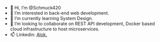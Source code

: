 - 👋 Hi, I’m @Schmuck420
- 👀 I’m interested in back-end web development.
- 🌱 I’m currently learning System Design.
- 💞️ I’m looking to collaborate on REST API development, Docker based cloud infrastructure to host microservices.
- 📫  Linkedin: [Alok.](https://www.linkedin.com/in/alok-danodia-001/) 

<!---
Schmuck420/Schmuck420 is a ✨ special ✨ repository because its `README.md` (this file) appears on your GitHub profile.
You can click the Preview link to take a look at your changes.
--->
